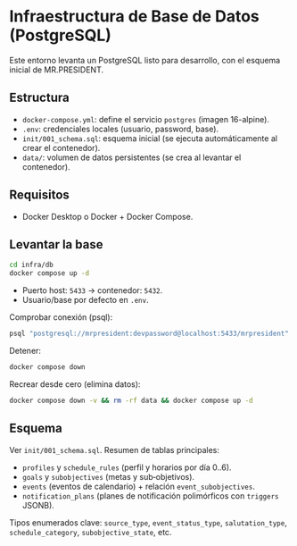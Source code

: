 # Infraestructura de Base de Datos (PostgreSQL)

Este entorno levanta un PostgreSQL listo para desarrollo, con el esquema inicial de MR.PRESIDENT.

## Estructura
- `docker-compose.yml`: define el servicio `postgres` (imagen 16-alpine).
- `.env`: credenciales locales (usuario, password, base).
- `init/001_schema.sql`: esquema inicial (se ejecuta automáticamente al crear el contenedor).
- `data/`: volumen de datos persistentes (se crea al levantar el contenedor).

## Requisitos
- Docker Desktop o Docker + Docker Compose.

## Levantar la base
```bash
cd infra/db
docker compose up -d
```
- Puerto host: `5433` → contenedor: `5432`.
- Usuario/base por defecto en `.env`.

Comprobar conexión (psql):
```bash
psql "postgresql://mrpresident:devpassword@localhost:5433/mrpresident"
```

Detener:
```bash
docker compose down
```

Recrear desde cero (elimina datos):
```bash
docker compose down -v && rm -rf data && docker compose up -d
```

## Esquema
Ver `init/001_schema.sql`. Resumen de tablas principales:
- `profiles` y `schedule_rules` (perfil y horarios por día 0..6).
- `goals` y `subobjectives` (metas y sub‑objetivos).
- `events` (eventos de calendario) + relación `event_subobjectives`.
- `notification_plans` (planes de notificación polimórficos con `triggers` JSONB).

Tipos enumerados clave: `source_type`, `event_status_type`, `salutation_type`, `schedule_category`, `subobjective_state`, etc.
